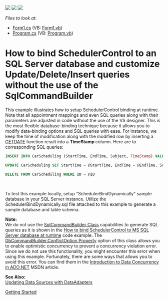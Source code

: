 <!-- default badges list -->
![](https://img.shields.io/endpoint?url=https://codecentral.devexpress.com/api/v1/VersionRange/128633773/14.2.3%2B)
[![](https://img.shields.io/badge/Open_in_DevExpress_Support_Center-FF7200?style=flat-square&logo=DevExpress&logoColor=white)](https://supportcenter.devexpress.com/ticket/details/E4436)
[![](https://img.shields.io/badge/📖_How_to_use_DevExpress_Examples-e9f6fc?style=flat-square)](https://docs.devexpress.com/GeneralInformation/403183)
<!-- default badges end -->
<!-- default file list -->
*Files to look at*:

* [Form1.cs](./CS/Form1.cs) (VB: [Form1.vb](./VB/Form1.vb))
* [Program.cs](./CS/Program.cs) (VB: [Program.vb](./VB/Program.vb))
<!-- default file list end -->
# How to bind SchedulerControl to an SQL Server database and customize Update/Delete/Insert queries without the use of the SqlCommandBuilder


<p>This example illustrates how to setup SchedulerControl binding at runtime. Note that all appointment mappings and even SQL queries along with their parameters are adjusted in code without the use of the VS designer. This is the most flexible database-binding technique because it allows you to modify data-binding options and SQL queries with ease. For instance, we keep the time of modification along with the modified row by inserting a <a href="http://msdn.microsoft.com/en-us/library/ms188383.aspx"><u>GETDATE</u></a> function result into a <strong>TimeStamp </strong>column. Here are to corresponding SQL queries:</p>


```sql
INSERT INTO CarScheduling (StartTime, EndTime, Subject, TimeStamp) VALUES (@StartTime, @EndTime, @Subject, GetDate())

UPDATE CarScheduling SET StartTime = @StartTime, EndTime = @EndTime, Subject = @Subject, TimeStamp = GetDate() WHERE ID = @ID

DELETE FROM CarScheduling WHERE ID = @ID
```


<p> </p>
<p>To test this example locally, setup "SchedulerBindDynamically" sample database in your SQL Server instance. Utilize the SchedulerBindDynamically.sql file attached to this example to generate a sample database and table schema.</p>
<p><strong>Note:</strong> <br> We do not use the <a href="http://msdn.microsoft.com/en-us/library/system.data.sqlclient.sqlcommandbuilder.aspx"><u>SqlCommandBuilder Class</u></a> capabilities to generate SQL queries as it is shown in the <a href="https://www.devexpress.com/Support/Center/p/E551">How to bind SchedulerControl to MS SQL Server database at runtime</a> code example. The <a href="http://msdn.microsoft.com/en-us/library/system.data.common.dbcommandbuilder.conflictoption.aspx"><u>DbCommandBuilder.ConflictOption Property</u></a> option of this class allows you to enable optimistic concurrency to prevent a concurrency violation error. Since we do not use this functionality, you might encounter this error when using this example. Fortunately, there are some ways that allows you to avoid this error. You can find them in the <a href="http://msdn.microsoft.com/en-us/library/cs6hb8k4.aspx"><u>Introduction to Data Concurrency in ADO.NET</u></a> MSDN article.</p>
<p><strong>See Also:</strong><br> <a href="http://msdn.microsoft.com/en-us/library/33y2221y.aspx"><u>Updating Data Sources with DataAdapters</u></a></p>
<p><a href="https://documentation.devexpress.com/WindowsForms/2949/Controls-and-Libraries/Scheduler/Getting-Started">Getting Started</a></p>

<br/>


